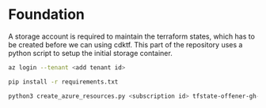 # Foundation

A storage account is required to maintain the terraform states, which has to be created before we can using cdktf. This part of the repository uses a python script to setup the initial storage container.

```bash
az login --tenant <add tenant id>

pip install -r requirements.txt

python3 create_azure_resources.py <subscription id> tfstate-offener-gh-rg norwayeast tfstategh
```
